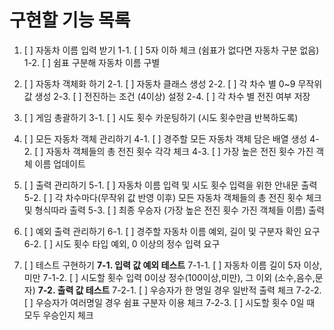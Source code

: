 # 구현할 기능 목록

1. [ ] 자동차 이름 입력 받기
       1-1. [ ] 5자 이하 체크 (쉼표가 없다면 자동차 구분 없음)
       1-2. [ ] 쉼표 구분해 자동차 이름 구별

2. [ ] 자동차 객체화 하기
       2-1. [ ] 자동차 클래스 생성
       2-2. [ ] 각 차수 별 0~9 무작위 값 생성
       2-3. [ ] 전진하는 조건 (4이상) 설정
       2-4. [ ] 각 차수 별 전진 여부 저장

3. [ ] 게임 총괄하기
       3-1. [ ] 시도 횟수 카운팅하기 (시도 횟수만큼 반복하도록)

4. [ ] 모든 자동차 객체 관리하기
       4-1. [ ] 경주할 모든 자동차 객체 담은 배열 생성
       4-2. [ ] 자동차 객체들의 총 전진 횟수 각각 체크
       4-3. [ ] 가장 높은 전진 횟수 가진 객체 이름 업데이트

5. [ ] 출력 관리하기
       5-1. [ ] 자동차 이름 입력 및 시도 횟수 입력을 위한 안내문 출력
       5-2. [ ] 각 차수마다(무작위 값 반영 이후) 모든 자동차 객체들의 총 전진 횟수 체크 및 형식따라 출력
       5-3. [ ] 최종 우승자 (가장 높은 전진 횟수 가진 객체들 이름) 출력

6. [ ] 예외 출력 관리하기
       6-1. [ ] 경주할 자동차 이름 예외, 길이 및 구분자 확인 요구
       6-2. [ ] 시도 횟수 타입 예외, 0 이상의 정수 입력 요구

7. [ ] 테스트 구현하기
       **7-1. 입력 값 예외 테스트**
       7-1-1. [ ] 자동차 이름 길이 5자 이상, 미만
       7-1-2. [ ] 시도할 횟수 입력 0이상 정수(100이상,미만), 그 이외 (소수,음수,문자)
       **7-2. 출력 값 테스트**
       7-2-1. [ ] 우승자가 한 명일 경우 일반적 출력 체크
       7-2-2. [ ] 우승자가 여러명일 경우 쉼표 구분자 이용 체크
       7-2-3. [ ] 시도할 횟수 0일 때 모두 우승인지 체크

